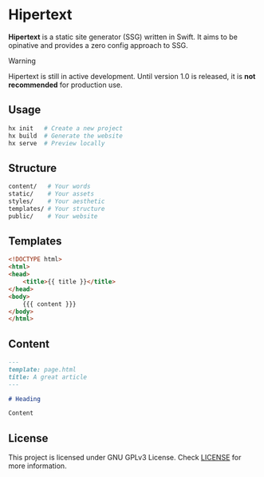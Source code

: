 # Hipertext
**Hipertext** is a static site generator (SSG) written in Swift. It aims to be opinative and provides a zero config approach to SSG.

>[!WARNING]
> Hipertext is still in active development. Until version 1.0 is released, it is **not recommended** for production use.

## Usage
```sh
hx init   # Create a new project
hx build  # Generate the website
hx serve  # Preview locally
```

## Structure
```sh
content/   # Your words
static/    # Your assets
styles/    # Your aesthetic
templates/ # Your structure
public/    # Your website
```

## Templates
```html
<!DOCTYPE html>
<html>
<head>
    <title>{{ title }}</title>
</head>
<body>
    {{{ content }}}
</body>
</html>
```

## Content 
```md
--- 
template: page.html
title: A great article
---

# Heading

Content
```

## License
This project is licensed under GNU GPLv3 License. Check [LICENSE](LICENSE) for more information.
